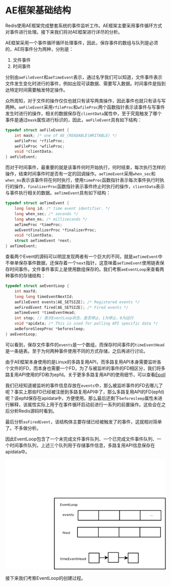 # AE框架基础结构

Redis使用AE框架完成整套系统的事件监听工作。AE框架主要采用事件循环方式对事件进行处理。接下来我们将对AE框架进行详尽的分析。

AE框架采用一个事件循环循环处理事件，因此，保存事件的数组与队列是必须的，AE将事件分为两种，分别是：

1. 文件事件
2. 时间事件

分别由`aeFileEvent`和`aeTimeEvent`表示，通过名字我们可以知道，文件事件表示文件发生变化时进行的事件，例如出现可读数据、需要写入数据。时间事件是指到达特定时间需要触发特定操作。

众所周知，对于文件的操作仅仅也就只有读写两类操作，因此事件也就只有读与写两种。`aeFileEvent`采用`rfileProc`和`wfileProc`两个函数指针表示读事件与写事件发生时进行的操作，相关的数据保存在`clientData`属性中，至于究竟触发了哪个事件是通过`mask`属性进行标识的，因此，`aeFileEvent`具有如下结构：

```c
typedef struct aeFileEvent {
    int mask; /* one of AE_(READABLE|WRITABLE) */
    aeFileProc *rfileProc;
    aeFileProc *wfileProc;
    void *clientData;
} aeFileEvent;
```

而对于时间事件，最重要的就是该事件何时开始执行，何时结束，每次执行怎样的操作，结束时间事件时是否有一定的回调操作。`aeTimeEvent`采用`when_sec`和`when_ms`表示该事件将在何时执行，使用`timeProc`函数指针表示每次事件执行时执行的操作，`finalizerProc`函数指针表示事件终止时执行的操作，`clientData`表示与事件执行相关的数据。`aeTimeEvent`具有如下结构：

```c
typedef struct aeTimeEvent {
    long long id; /* time event identifier. */
    long when_sec; /* seconds */
    long when_ms; /* milliseconds */
    aeTimeProc *timeProc;
    aeEventFinalizerProc *finalizerProc;
    void *clientData;
    struct aeTimeEvent *next;
} aeTimeEvent;
```

查看两个Event的源码可以明显发现两者有一个巨大的不同，就是`aeTimeEvent`中不单单保存事件数据，还保存着一个`next`指针，这意味着`aeTimeEvent`使用链表保存时间事件。文件事件事实上是使用数组保存的。我们考察`aeEventLoop`来查看两种事件的存储结构：

```c
typedef struct aeEventLoop {
    int maxfd;
    long long timeEventNextId;
    aeFileEvent events[AE_SETSIZE]; /* Registered events */
    aeFiredEvent fired[AE_SETSIZE]; /* Fired events */
    aeTimeEvent *timeEventHead;
    int stop; // 表示EventLoop状态，是否停止，1为停止，0为运行
    void *apidata; /* This is used for polling API specific data */
    aeBeforeSleepProc *beforesleep;
} aeEventLoop;
```

可以看到，保存文件事件的`events`是一个数组，而保存时间事件的`timeEventHead`是一条链表。至于为何两种事件使用不同的方式存储，之后再进行讨论。

由于AE框架本身使用的是Linux的多路复用API，而多路复用API本身需要监听各个文件的FD，而本身也需要一个FD，为了与被监听的事件的FD相区分，我们将多路复用API使用的FD称为epfd。关于更多多路复用API的使用细节，可以查看[Epoll](../../../../Linux/多路复用/1.&#32;Epoll.md)

我们已经知道被监听的事件信息存放在`events`中，那么被监听事件的FD去哪儿了呢？事实上那些FD已经被注册到多路复用API中了，那么多路复用API的FD(epfd)呢？该epfd保存在apidata中，方便使用。那么最后还剩下`beforesleep`属性未进行解释，该属性实际上用于在事件循环启动前进行一系列的前置操作。这些会在之后分析Redis源码时看到。

最后分析`asFiredEvent`，该结构体主要存储已经被触发了的事件，这就相对简单了。不多做分析。

因此EventLoop包含了一个未完成文件事件队列、一个已完成文件事件队列、一个时间事件队列，上述三个队列用于存储事件信息，多路复用API信息保存在apidata中。

![EventLoop](./EventLoop.png)

接下来我们考察EventLoop的创建过程。
